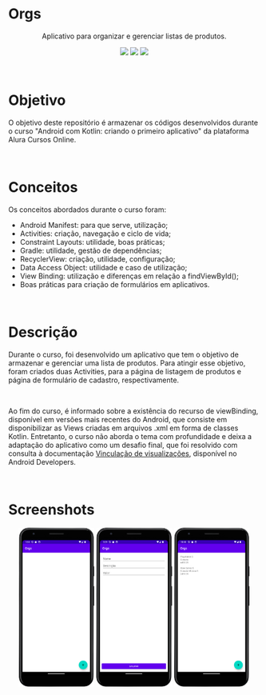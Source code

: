 <h1>Orgs</h1>

<p align="center">Aplicativo para organizar e gerenciar listas de produtos.</p>

<p align="center">
  <img src="https://img.shields.io/badge/kotlin-%237F52FF.svg?style=for-the-badge&logo=kotlin&logoColor=white"/>
  <img src="https://img.shields.io/badge/Android%20Studio-3DDC84.svg?style=for-the-badge&logo=android-studio&logoColor=white"/>
  <img src="https://img.shields.io/badge/Android-3DDC84?style=for-the-badge&logo=android&logoColor=white"/>
</p>

<br>

<h1>Objetivo</h1>

<p>O objetivo deste repositório é armazenar os códigos desenvolvidos durante o curso "Android com Kotlin: criando o primeiro aplicativo" da plataforma Alura Cursos Online.</p>

<br>

<h1>Conceitos</h1>
<p>Os conceitos abordados durante o curso foram:</p>

<ul>
  <li>Android Manifest: para que serve, utilização;
  <li>Activities: criação, navegação e ciclo de vida;</li>
  <li>Constraint Layouts: utilidade, boas práticas;</li>
  <li>Gradle: utilidade, gestão de dependências;</li>
  <li>RecyclerView: criação, utilidade, configuração;</li>
  <li>Data Access Object: utilidade e caso de utilização;</li>
  <li>View Binding: utilização e diferenças em relação a findViewById();</li>
  <li>Boas práticas para criação de formulários em aplicativos.</li>
</ul>

<br>

<h1>Descrição</h1>

<p>Durante o curso, foi desenvolvido um aplicativo que tem o objetivo de armazenar e gerenciar uma lista de produtos. Para atingir esse objetivo, foram criados duas Activities, para a página de listagem de produtos e página de formulário de cadastro, respectivamente.</p>

<br>

<p>Ao fim do curso, é informado sobre a existência do recurso de viewBinding, disponível em versões mais recentes do Android, que consiste em disponibilizar as Views criadas em arquivos .xml em forma de classes Kotlin. Entretanto, o curso não aborda o tema com profundidade e deixa a adaptação do aplicativo como um desafio final, que foi resolvido com consulta à documentação <a href="https://developer.android.com/topic/libraries/view-binding?hl=pt-br#data-binding">Vinculação de visualizações</a>, disponível no Android Developers.</p>

<br>

<h1>Screenshots</h1>
<p align="center">
  <img src="./assets/tela_inicial.png" width="30%" alt="Tela Inicial">
  <img src="./assets/tela_cadastro.png" width="30%" alt="Tela de Cadastro de Produtos">
  <img src="./assets/tela_inicial_com_produtos.png" width="30%" alt="Tela Inicial com Produtos Cadastrados">
</p>